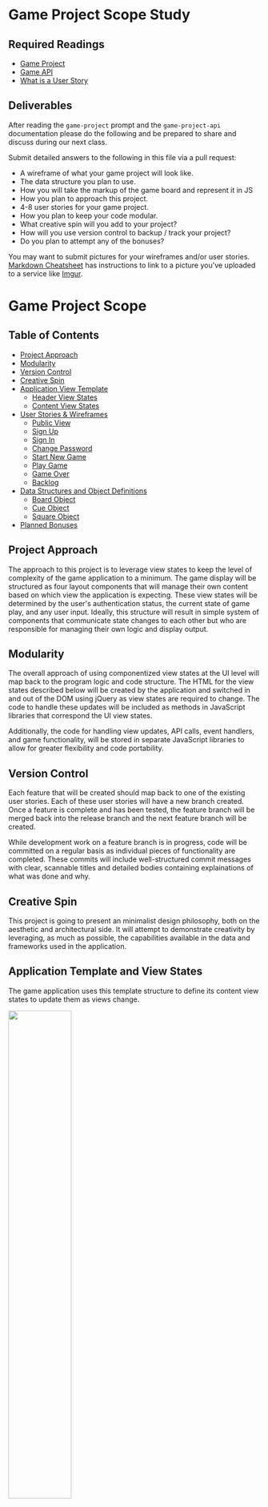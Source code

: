 # Game Project Scope Study

## Required Readings

-   [Game Project](https://github.com/ga-wdi-boston/game-project)
-   [Game API](https://github.com/ga-wdi-boston/game-project-api)
-   [What is a User Story](https://www.mountaingoatsoftware.com/agile/user-stories)

## Deliverables

After reading the `game-project` prompt and the `game-project-api` documentation
please do the following and be prepared to share and discuss during our next
class.

Submit detailed answers to the following in this file via a pull request:

-   A wireframe of what your game project will look like.
-   The data structure you plan to use.
-   How you will take the markup of the game board and represent it in JS
-   How you plan to approach this project.
-   4-8 user stories for your game project.
-   How you plan to keep your code modular.
-   What creative spin will you add to your project?
-   How will you use version control to backup / track your project?
-   Do you plan to attempt any of the bonuses?

You may want to submit pictures for your wireframes and/or user stories.
[Markdown Cheatsheet](https://github.com/adam-p/markdown-here/wiki/Markdown-Cheatsheet)
has instructions to link to a picture you've uploaded to a service like [Imgur](http://imgur.com/).

# Game Project Scope

## Table of Contents
- [Project Approach](#project-approach)
- [Modularity](#modularity)
- [Version Control](#version-control)
- [Creative Spin](#creative-spin)
- [Application View Template](#application-template-and-view-states)
  - [Header View States](#header-view-states)
  - [Content View States](#content-view-states)
- [User Stories & Wireframes](#user-stories-and-wireframes)
  - [Public View](#1-public-view)
  - [Sign Up](#2-sign-up)
  - [Sign In](#3-sign-in)
  - [Change Password](#4-change-password)
  - [Start New Game](#5-start-new-game)
  - [Play Game](#6-play-game)
  - [Game Over](#7-game-over)
  - [Backlog](#backlog)
- [Data Structures and Object Definitions](#data-structures-and-object-definitions)
  - [Board Object](#board-object)
  - [Cue Object](#cue-object)
  - [Square Object](#square-object)
- [Planned Bonuses](#planned-bonuses)


## Project Approach

The approach to this project is to leverage view states to keep the level of complexity of the game application to a minimum. The game display will be structured as four layout components that will manage their own content based on which view the application is expecting. These view states will be determined by the user's authentication status, the current state of game play, and any user input. Ideally, this structure will result in simple system of components that communicate state changes to each other but who are responsible for managing their own logic and display output.

## Modularity

The overall approach of using componentized view states at the UI level will map back to the program logic and code structure. The HTML for the view states described below will be created by the application and switched in and out of the DOM using jQuery as view states are required to change. The code to handle these updates will be included as methods in JavaScript libraries that correspond the UI view states.

Additionally, the code for handling view updates, API calls, event handlers, and game functionality, will be stored in separate JavaScript libraries to allow for greater flexibility and code portability.

## Version Control

Each feature that will be created should map back to one of the existing user stories. Each of these user stories will have a new branch created. Once a feature is complete and has been tested, the feature branch will be merged back into the release branch and the next feature branch will be created.

While development work on a feature branch is in progress, code will be committed on a regular basis as individual pieces of functionality are completed. These commits will include well-structured commit messages with clear, scannable titles and detailed bodies containing explainations of what was done and why.

## Creative Spin

This project is going to present an minimalist design philosophy, both on the aesthetic and architectural side. It will attempt to demonstrate creativity by leveraging, as much as possible, the capabilities available in the data and frameworks used in the application.

## Application Template and View States
The game application uses this template structure to define its content view states to update them as views change.

<a href="https://s3.amazonaws.com/pliddy-ga/tic-tac-toe/wireframes/01-template.png" target="_blank"><img src="https://s3.amazonaws.com/pliddy-ga/tic-tac-toe/wireframes/01-template.png" width="50%"></a>

The template consists of four elements:
- **Header:** conent depends on authentication state of the user
- **Content:** fixed size area for showing game play and dialog boxes for user input
- **Message:** element for showing game messages to the player(s)
- **Footer:** static footer containing copyright information


### Header View States
The header has two view states, _public_ or _private,_ depending on whether the user has been authenticated.


#### Public Header View State
* _**Link:**_ sign up
* _**Link:**_ sign in


#### Private Header View State
* _**Brand Title:**_ "tic tac toe”
* _**Menu:**_ User (email) Dropdown
    * _**Link:**_ save game (only active in live game)
    * _**Link:**_ load game
    * _**Link:**_ change password
    * _**Link:**_ sign out


### Content View States
The main square in application display can contain
- _**Grid:**_ displays a 3x3 grid for game play views or to look like the game board for static views
- _**Form:**_ displays a box the size of the 3x3 grid containing form inputs


#### Content View State: Splash Screen
* _**Layout:**_ 3x3 board grid
* _**Content:**_ Characters for “tic tac toe” in grid


#### Content View State: Sign up
* _**Layout:**_ form
* _**Inputs:**_ email, password, and confirm password
* _**Links:**_ submit and cancel


#### Content View State: Sign in
* _**Layout:**_ : form
* _**Inputs:**_ email and password
* _**Links:**_ submit and cancel


#### Content View State: Change Password
* _**Layout:**_ form
* _**Inputs:**_ password and confirm password
* _**Links:**_ submit and cancel


#### Content View State: Start Game
* _**Layout:**_ 3x3 board grid
* _**Links:**_ start game


#### Content View State: Play Game
* _**Layout:**_ 3x3 board grid
* _**Squares:**_
    * _**Link:**_ clickable square as blank button before select
    * _**Output:**_ static display of “X” or “O” after select


#### Content View State: Game Over
* _**Layout:**_ 3x3 board grid
* Link: play again


## User Stories and Wireframes

### 1. Public View
As a unauthenticated user, I want to access a public view so that I can create an account or sign in.
- **User:** unauthenticated
- **View:** Public
- **Header View State:** Public
- **Content View State:** Splash Screen
- **Message:** inactive
- **Footer:** static
- **activeGame:** false

<a href="https://s3.amazonaws.com/pliddy-ga/tic-tac-toe/wireframes/02-public-view.png" target="_blank" ><img src="https://s3.amazonaws.com/pliddy-ga/tic-tac-toe/wireframes/02-public-view.png" width="50%"></a>

### 2. Sign Up
As a new user, I want to be able to create an account so that I can sign in and play the game.
- **User:** unauthenticated
- **View:** Sign up
- **Header View State:** Public with “sign up” active
- **Content View State:** Sign up
- **Message:** inactive
- **Footer:** static
- **activeGame:** false

<a href="https://s3.amazonaws.com/pliddy-ga/tic-tac-toe/wireframes/03-sign-up-view.png" target="_blank" ><img src="https://s3.amazonaws.com/pliddy-ga/tic-tac-toe/wireframes/03-sign-up-view.png" width="50%"></a>

### 3. Sign In
As an existing user, I want to be able to sign in so that I can play the game.
- **User:** unauthenticated
- **View:** Sign In
- **Header View State:** Public with “sign in” active
- **Content View State:** Sign In
- **Message:** display success/error messages
- **Footer:** static
- **activeGame:** false

<a href="https://s3.amazonaws.com/pliddy-ga/tic-tac-toe/wireframes/04-sign-in-view.png" target="_blank" ><img src="https://s3.amazonaws.com/pliddy-ga/tic-tac-toe/wireframes/04-sign-in-view.png" width="50%"></a>

### 4. Change Password
As an authenticated user, I want to change my password so that I can keep my account secure.
- **User:** unauthenticated
- **View:** Change Password
- **Header View State:** Private
- **Content View State:** Change Password
- **Message:** display success/error messages
- **Footer:** static
- **activeGame:** true or false

<a href="https://s3.amazonaws.com/pliddy-ga/tic-tac-toe/wireframes/05-change-password-view.png" target="_blank" ><img src="https://s3.amazonaws.com/pliddy-ga/tic-tac-toe/wireframes/05-change-password-view.png" width="50%"></a>

### 5. Start New Game
As an authenticated user, I want to start a new game so that I can begin playing.
- **User:** authenticated
- **View:** Start Game
- **Header View State:** Private
- **Content View State:** Start Game
- **Message:** inactive
- **Footer:** static
- **activeGame:** false

<a href="https://s3.amazonaws.com/pliddy-ga/tic-tac-toe/wireframes/06-start-game-view.png" target="_blank" ><img src="https://s3.amazonaws.com/pliddy-ga/tic-tac-toe/wireframes/06-start-game-view.png" width="50%"></a>

### 6. Play Game
As player, I want to make a move so the game can determine if that move changes the outcome of the game (active, win, lose, tie, draw).
- **User:** authenticated
- **View:** Play Game
- **Header View State:** Private
- **Content View State:** Play Game
- **Message:** display game play messages
- **Footer:** static
- **activeGame:** true

<a href="https://s3.amazonaws.com/pliddy-ga/tic-tac-toe/wireframes/07-play-game-vIew.png" target="_blank" ><img src="https://s3.amazonaws.com/pliddy-ga/tic-tac-toe/wireframes/07-play-game-vIew.png" width="50%"></a>


### 7. Game Over
As a player, I want to see when the game is over so that I can learn who won and choose to play again.
- **User:** authenticated
- **View:** Game Over
- **Header View State:** Private
- **Content View State:** Game Over
- **Message:** display game status messages
- **Footer:** static
- **activeGame:** false

<a href="https://s3.amazonaws.com/pliddy-ga/tic-tac-toe/wireframes/08-game-over-view.png" target="_blank" ><img src="https://s3.amazonaws.com/pliddy-ga/tic-tac-toe/wireframes/08-game-over-view.png" width="50%"></a>

### Backlog
These user stories have not yet been groomed and do not have updated wireframes:
-  **Save Game:** As a player, I want to be able to save my current game so that I can continue playing later.
-  **Load Game:** As a returning player, I want to be able to load one of my saved games so that i can continue playing.
-  **Total Score:** As a player, I want to see the total number of games I have won so that I can understand my skill level.


## Data Structures and Object Definitions
The following data structures define how the game will handle the `board`, `squares` on the board, and data structures called `cues` that monitor three squares in a row and determine f the status of the game as a result of the values of those squares.

### Board Object
A **Board** object is the primary data structure representing the game play environment.

#### Attributes
* _**squares[ ]:**_ an array of nine Square object representing the game board
* _**cues[ ]:**_ an array of eight Cue objects representing 3 rows, 3 columns, and 2 diagonals

#### Methods
* _**select( ):**_ the game updates itself when a selection is made
* _**draw( ):**_ the game updates its view and its squares to display the current game state
* _**checkWin( ):**_ the game checks to see if the last move has resulted in a win for that player
* _**reset( ):**_ resets the game back to default (ready to play new game)


### Cue Object
A **Cue** object represents a structure consisting of three sequential squares of the game board. If all three square values are identical, a player has won the game.

#### Attributes
* _**id:**_ astring identifying cue [ ‘row1', ‘row2', ‘row3', ‘col1', ‘col2', ‘col3', ‘dia1', ‘dia2’ ]
* _**squares[ ]:**_ an array of three Square objects

#### Methods
* _**checkWin( ):**_ compares the values in all three squares; returns:
    * 1 if all values are 'X’
    * -1 if all values are 'O’,
    * 0 if all values are not “X” or “O"

### Square Object
A **Square** object represents one of the squares on the game board.

#### Attributes
* _**cell:**_ which cell number is represented by this square (0-9)
* _**value:**_ null (default) | 'X' | ‘O’

#### Methods
* _**select( ):**_ the square sets its value to “X” or “O"
* _**draw( ):**_ the square updates its display to “X” or “O” and disables click input for future turns
* _**reset( ):**_ resets the square back to default (ready to play new game)

## Planned Bonuses

Once the basic requirements of the game project are complete, I plan to:
- Improve the overall visual experience of the game by leveraging Bootstrap for its out-of-the-box styling and interactivity and experiment with CSS animations to give the game smooth transitions between view state updates.
- Allow two players to play against each other from different devices
- Allow for a live player to play against the computer without requiring a complex rules engine
